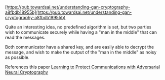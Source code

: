 [https://pub.towardsai.net/understanding-gan-cryptography-a8fbdb18955b](https://pub.towardsai.net/understanding-gan-cryptography-a8fbdb18955b)

Quite an interesting idea, no predefined algorithm is set, but two parties wish to communicate securely while having a "man in the middle" that can read the messages.

Both communicator have a shared key, and are easily able to decrypt the message, and wish to make the output of the "man in the middle" as noisy as possible.


References this paper [Learning to Protect Communications with Adversarial Neural Cryptography](./learning-to-protect-communication//learning_to_protect_communications_with_adversarial_neural_cryptography.md)

